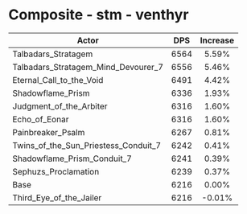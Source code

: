 # Composite - stm - venthyr
| Actor | DPS | Increase |
|---|:---:|:---:|
|Talbadars_Stratagem|6564|5.59%|
|Talbadars_Stratagem_Mind_Devourer_7|6556|5.46%|
|Eternal_Call_to_the_Void|6491|4.42%|
|Shadowflame_Prism|6336|1.93%|
|Judgment_of_the_Arbiter|6316|1.60%|
|Echo_of_Eonar|6316|1.60%|
|Painbreaker_Psalm|6267|0.81%|
|Twins_of_the_Sun_Priestess_Conduit_7|6242|0.41%|
|Shadowflame_Prism_Conduit_7|6241|0.39%|
|Sephuzs_Proclamation|6239|0.37%|
|Base|6216|0.00%|
|Third_Eye_of_the_Jailer|6216|-0.01%|
